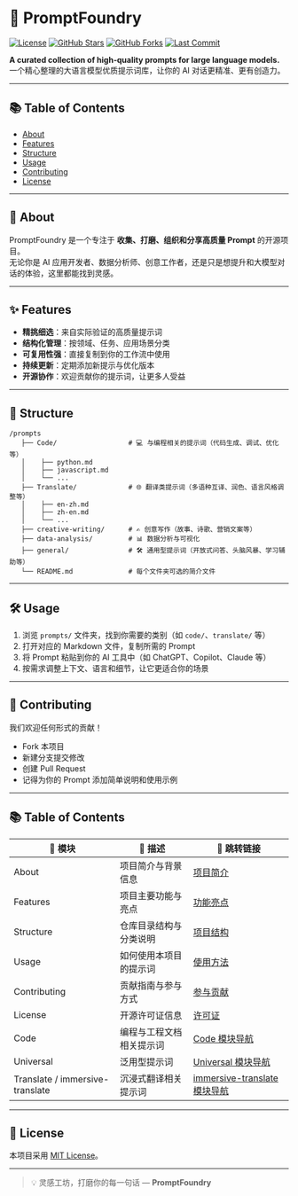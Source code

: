 # 🚀 PromptFoundry

[![License](https://img.shields.io/github/license/OnlineMo/PromptFoundry)](LICENSE)
[![GitHub Stars](https://img.shields.io/github/stars/OnlineMo/PromptFoundry?style=flat&color=yellow)](https://github.com/OnlineMo/PromptFoundry/stargazers)
[![GitHub Forks](https://img.shields.io/github/forks/OnlineMo/PromptFoundry?style=flat&color=blue)](https://github.com/OnlineMo/PromptFoundry/network/members)
[![Last Commit](https://img.shields.io/github/last-commit/OnlineMo/PromptFoundry?color=brightgreen)](https://github.com/OnlineMo/PromptFoundry/commits)

**A curated collection of high‑quality prompts for large language models.**  
一个精心整理的大语言模型优质提示词库，让你的 AI 对话更精准、更有创造力。

---

## 📚 Table of Contents
- [About](#-about)
- [Features](#-features)
- [Structure](#-structure)
- [Usage](#-usage)
- [Contributing](#-contributing)
- [License](#-license)

---

## 📖 About
PromptFoundry 是一个专注于 **收集、打磨、组织和分享高质量 Prompt** 的开源项目。  
无论你是 AI 应用开发者、数据分析师、创意工作者，还是只是想提升和大模型对话的体验，这里都能找到灵感。

---

## ✨ Features
- **精挑细选**：来自实际验证的高质量提示词  
- **结构化管理**：按领域、任务、应用场景分类  
- **可复用性强**：直接复制到你的工作流中使用  
- **持续更新**：定期添加新提示与优化版本  
- **开源协作**：欢迎贡献你的提示词，让更多人受益  

---

## 📂 Structure

```plaintext
/prompts
   ├── Code/                  # 💻 与编程相关的提示词（代码生成、调试、优化等）
   │    ├── python.md
   │    ├── javascript.md
   │    └── ...
   ├── Translate/             # 🌐 翻译类提示词（多语种互译、润色、语言风格调整等）
   │    ├── en-zh.md
   │    ├── zh-en.md
   │    └── ...
   ├── creative-writing/      # ✍️ 创意写作（故事、诗歌、营销文案等）
   ├── data-analysis/         # 📊 数据分析与可视化
   ├── general/               # 🛠 通用型提示词（开放式问答、头脑风暴、学习辅助等）
   └── README.md              # 每个文件夹可选的简介文件
```
---

## 🛠 Usage

1. 浏览 `prompts/` 文件夹，找到你需要的类别（如 `code/`、`translate/` 等）  
2. 打开对应的 Markdown 文件，复制所需的 Prompt  
3. 将 Prompt 粘贴到你的 AI 工具中（如 ChatGPT、Copilot、Claude 等）  
4. 按需求调整上下文、语言和细节，让它更适合你的场景  

---

## 🤝 Contributing
我们欢迎任何形式的贡献！  
- Fork 本项目  
- 新建分支提交修改  
- 创建 Pull Request  
- 记得为你的 Prompt 添加简单说明和使用示例  
---

## 📚 Table of Contents

| 📌 模块 | 📄 描述 | 🔗 跳转链接 |
|--------|--------|-------------|
| About | 项目简介与背景信息 | [项目简介](#-about) |
| Features | 项目主要功能与亮点 | [功能亮点](#-features) |
| Structure | 仓库目录结构与分类说明 | [项目结构](#-structure) |
| Usage | 如何使用本项目的提示词 | [使用方法](#-usage) |
| Contributing | 贡献指南与参与方式 | [参与贡献](#-contributing) |
| License | 开源许可证信息 | [许可证](#-license) |
| Code | 编程与工程文档相关提示词 | [Code 模块导航](Code/README.md) |
| Universal | 泛用型提示词 | [Universal 模块导航](Universal/README.md) |
| Translate / immersive-translate | 沉浸式翻译相关提示词 | [immersive-translate 模块导航](Translate/immersive-translate/README.md) |

---

## 📜 License
本项目采用 [MIT License](LICENSE)。

---

> 💡 灵感工坊，打磨你的每一句话 — **PromptFoundry**
